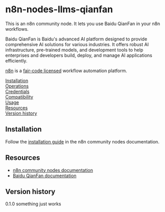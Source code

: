 # n8n-nodes-llms-qianfan

This is an n8n community node. It lets you use Baidu QianFan in your n8n workflows.

Baidu QianFan is Baidu's advanced AI platform designed to provide comprehensive AI solutions for various industries. It offers robust AI infrastructure, pre-trained models, and development tools to help enterprises and developers build, deploy, and manage AI applications efficiently.

[n8n](https://n8n.io/) is a [fair-code licensed](https://docs.n8n.io/reference/license/) workflow automation platform.

[Installation](#installation)  
[Operations](#operations)  
[Credentials](#credentials)  <!-- delete if no auth needed -->  
[Compatibility](#compatibility)  
[Usage](#usage)  <!-- delete if not using this section -->  
[Resources](#resources)  
[Version history](#version-history)  <!-- delete if not using this section -->  

## Installation

Follow the [installation guide](https://docs.n8n.io/integrations/community-nodes/installation/) in the n8n community nodes documentation.

## Resources

* [n8n community nodes documentation](https://docs.n8n.io/integrations/community-nodes/)
* [Baidu QianFan documentation](https://cloud.baidu.com/doc/WENXINWORKSHOP/index.html)

## Version history

0.1.0 something just works